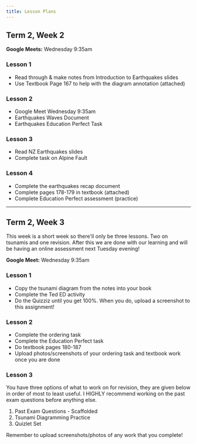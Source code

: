 ```yaml
---
title: Lesson Plans
---
```


## Term 2, Week 2

__Google Meets:__ Wednesday 9:35am

### Lesson 1

- Read through & make notes from Introduction to Earthquakes slides
- Use Textbook Page 167 to help with the diagram annotation (attached)

### Lesson 2

- Google Meet Wednesday 9:35am
- Earthquakes Waves Document
- Earthquakes Education Perfect Task

### Lesson 3

- Read NZ Earthquakes slides
- Complete task on Alpine Fault 

### Lesson 4

- Complete the earthquakes recap document
- Complete pages 178-179 in textbook (attached)
- Complete Education Perfect assessment (practice)

---

## Term 2, Week 3

This week is a short week so there'll only be three lessons. Two on tsunamis and one revision. After this we are done with our learning and will be having an online assessment next Tuesday evening!

__Google Meet:__ Wednesday 9:35am

### Lesson 1

- Copy the tsunami diagram from the notes into your book
- Complete the Ted ED activity
- Do the Quizziz until you get 100%. When you do, upload a screenshot to this assignment!

### Lesson 2

- Complete the ordering task
- Complete the Education Perfect task
- Do textbook pages 180-187
- Upload photos/screenshots of your ordering task and textbook work once you are done

### Lesson 3

You have three options of what to work on for revision, they are given below in order of most to least useful. I HIGHLY recommend working on the past exam questions before anything else.

1. Past Exam Questions - Scaffolded
2. Tsunami Diagramming Practice
3. Quizlet Set

Remember to upload screenshots/photos of any work that you complete!